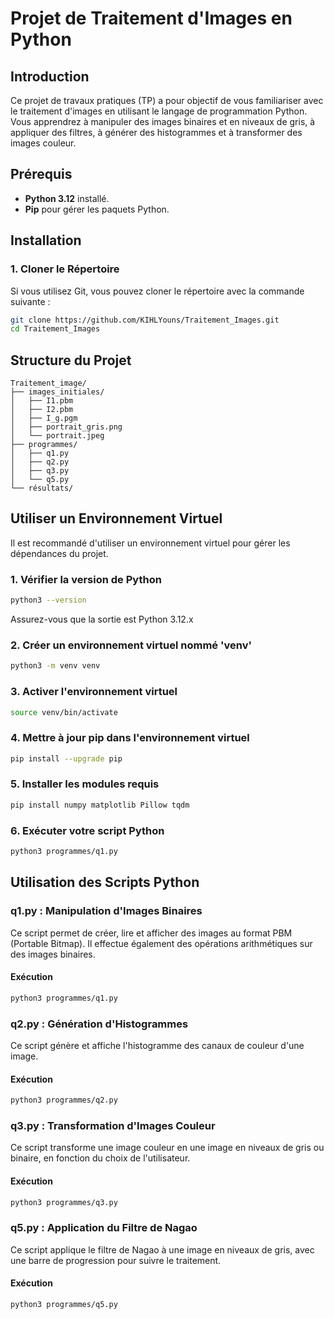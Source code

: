# Projet de Traitement d'Images en Python

## Introduction

Ce projet de travaux pratiques (TP) a pour objectif de vous familiariser avec le traitement d'images en utilisant le langage de programmation Python. Vous apprendrez à manipuler des images binaires et en niveaux de gris, à appliquer des filtres, à générer des histogrammes et à transformer des images couleur.

## Prérequis

- **Python 3.12** installé.
- **Pip** pour gérer les paquets Python.

## Installation

### 1. Cloner le Répertoire

Si vous utilisez Git, vous pouvez cloner le répertoire avec la commande suivante :

```zsh
git clone https://github.com/KIHLYouns/Traitement_Images.git
cd Traitement_Images
```

## Structure du Projet

```
Traitement_image/
├── images_initiales/
│   ├── I1.pbm
│   ├── I2.pbm
│   ├── I_g.pgm
│   ├── portrait_gris.png
│   └── portrait.jpeg
├── programmes/
│   ├── q1.py
│   ├── q2.py
│   ├── q3.py
│   └── q5.py
└── résultats/
```

## Utiliser un Environnement Virtuel

Il est recommandé d'utiliser un environnement virtuel pour gérer les dépendances du projet.

### 1. Vérifier la version de Python

```sh
python3 --version
```

Assurez-vous que la sortie est Python 3.12.x

### 2. Créer un environnement virtuel nommé 'venv'

```sh
python3 -m venv venv
```

### 3. Activer l'environnement virtuel

```sh
source venv/bin/activate
```

### 4. Mettre à jour pip dans l'environnement virtuel

```sh
pip install --upgrade pip
```

### 5. Installer les modules requis

```sh
pip install numpy matplotlib Pillow tqdm
```

### 6. Exécuter votre script Python

```sh
python3 programmes/q1.py
```

## Utilisation des Scripts Python

### q1.py : Manipulation d'Images Binaires

Ce script permet de créer, lire et afficher des images au format PBM (Portable Bitmap). Il effectue également des opérations arithmétiques sur des images binaires.

#### Exécution

```sh
python3 programmes/q1.py
```

### q2.py : Génération d'Histogrammes

Ce script génère et affiche l'histogramme des canaux de couleur d'une image.

#### Exécution

```sh
python3 programmes/q2.py
```

### q3.py : Transformation d'Images Couleur

Ce script transforme une image couleur en une image en niveaux de gris ou binaire, en fonction du choix de l'utilisateur.

#### Exécution

```sh
python3 programmes/q3.py
```

### q5.py : Application du Filtre de Nagao

Ce script applique le filtre de Nagao à une image en niveaux de gris, avec une barre de progression pour suivre le traitement.

#### Exécution

```sh
python3 programmes/q5.py
```
